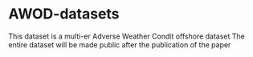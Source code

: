 # AWOD-datasets
This dataset is a multi-er Adverse Weather Condit offshore dataset
The entire dataset will be made public after the publication of the paper
